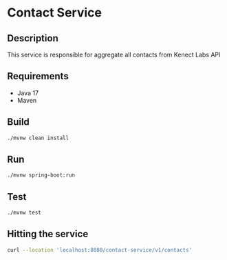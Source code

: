 # Contact Service

## Description

This service is responsible for aggregate all contacts from Kenect Labs API

## Requirements

- Java 17
- Maven

## Build

```sh
./mvnw clean install
```

## Run

```sh
./mvnw spring-boot:run
```

## Test

```sh
./mvnw test
```

## Hitting the service

```sh
curl --location 'localhost:8080/contact-service/v1/contacts'
```
